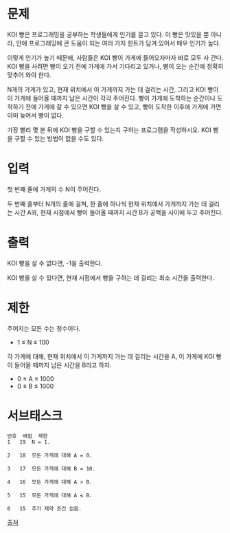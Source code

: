 # 문제

KOI 빵은 프로그래밍을 공부하는 학생들에게 인기를 끌고 있다. 이 빵은 맛있을 뿐 아니라, 안에 프로그래밍에 큰 도움이 되는 여러 가지 힌트가 담겨 있어서 매우 인기가 높다.

이렇게 인기가 높기 때문에, 사람들은 KOI 빵이 가게에 들어오자마자 바로 모두 사 간다. KOI 빵을 사려면 빵이 오기 전에 가게에 가서 기다리고 있거나, 빵이 오는 순간에 정확히 맞추어 와야 한다.

N개의 가게가 있고, 현재 위치에서 이 가게까지 가는 데 걸리는 시간, 그리고 KOI 빵이 이 가게에 들어올 때까지 남은 시간이 각각 주어진다. 빵이 가게에 도착하는 순간이나 도착하기 전에 가게에 갈 수 있으면 KOI 빵을 살 수 있고, 빵이 도착한 이후에 가게에 가면 이미 늦어서 빵이 없다.

가장 빨리 몇 분 뒤에 KOI 빵을 구할 수 있는지 구하는 프로그램을 작성하시오. KOI 빵을 구할 수 있는 방법이 없을 수도 있다.

# 입력

첫 번째 줄에 가게의 수 N이 주어진다.

두 번째 줄부터 N개의 줄에 걸쳐, 한 줄에 하나씩 현재 위치에서 가게까지 가는 데 걸리는 시간 A와, 현재 시점에서 빵이 들어올 때까지 시간 B가 공백을 사이에 두고 주어진다.

# 출력

KOI 빵을 살 수 없다면, -1을 출력한다.

KOI 빵을 살 수 있다면, 현재 시점에서 빵을 구하는 데 걸리는 최소 시간을 출력한다.

# 제한

주어지는 모든 수는 정수이다.

- 1 ≤ N ≤ 100

각 가게에 대해, 현재 위치에서 이 가게까지 가는 데 걸리는 시간을 A, 이 가게에 KOI 빵이 들어올 때까지 남은 시간을 B라고 하자.

- 0 ≤ A ≤ 1000
- 0 ≤ B ≤ 1000

# 서브태스크
```
번호	배점	제한
1	19	N = 1.

2	18	모든 가게에 대해 A = 0.

3	17	모든 가게에 대해 B = 10.

4	16	모든 가게에 대해 A > B.

5	15	모든 가게에 대해 A ≤ B.

6	15	추가 제약 조건 없음.
```
[출처](https://www.acmicpc.net/problem/25377)

